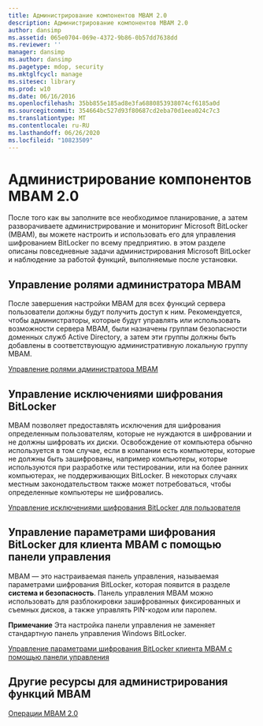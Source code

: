 ```yaml
---
title: Администрирование компонентов MBAM 2.0
description: Администрирование компонентов MBAM 2.0
author: dansimp
ms.assetid: 065e0704-069e-4372-9b86-0b57dd7638dd
ms.reviewer: ''
manager: dansimp
ms.author: dansimp
ms.pagetype: mdop, security
ms.mktglfcycl: manage
ms.sitesec: library
ms.prod: w10
ms.date: 06/16/2016
ms.openlocfilehash: 35bb855e185ad8e3fa6880853938074cf6185a0d
ms.sourcegitcommit: 354664bc527d93f80687cd2eba70d1eea024c7c3
ms.translationtype: MT
ms.contentlocale: ru-RU
ms.lasthandoff: 06/26/2020
ms.locfileid: "10823509"
---
```

# Администрирование компонентов MBAM 2.0


После того как вы заполните все необходимое планирование, а затем разворачиваете администрирование и мониторинг Microsoft BitLocker (MBAM), вы можете настроить и использовать его для управления шифрованием BitLocker по всему предприятию. в этом разделе описаны повседневные задачи администрирования Microsoft BitLocker и наблюдение за работой функций, выполняемые после установки.

## Управление ролями администратора MBAM


После завершения настройки MBAM для всех функций сервера пользователи должны будут получить доступ к ним. Рекомендуется, чтобы администраторы, которые будут управлять или использовать возможности сервера MBAM, были назначены группам безопасности доменных служб Active Directory, а затем эти группы должны быть добавлены в соответствующую административную локальную группу MBAM.

[Управление ролями администратора MBAM](how-to-manage-mbam-administrator-roles-mbam-2.md)

## Управление исключениями шифрования BitLocker


MBAM позволяет предоставлять исключения для шифрования определенным пользователям, которые не нуждаются в шифровании и не должны шифровать их диски. Освобождение от компьютера обычно используется в том случае, если в компании есть компьютеры, которые не должны быть зашифрованы, например компьютеры, которые используются при разработке или тестировании, или на более ранних компьютерах, не поддерживающих BitLocker. В некоторых случаях местным законодательством также может потребоваться, чтобы определенные компьютеры не шифровались.

[Управление исключениями шифрования BitLocker для пользователя](how-to-manage-user-bitlocker-encryption-exemptions-mbam-2.md)

## Управление параметрами шифрования BitLocker для клиента MBAM с помощью панели управления


MBAM — это настраиваемая панель управления, называемая параметрами шифрования BitLocker, которая появится в разделе **система и безопасность**. Панель управления MBAM можно использовать для разблокировки зашифрованных фиксированных и съемных дисков, а также управлять PIN-кодом или паролем.

**Примечание**  Эта настройка панели управления не заменяет стандартную панель управления Windows BitLocker.

 

[Управление параметрами шифрования BitLocker клиента MBAM с помощью панели управления](how-to-manage-mbam-client-bitlocker-encryption-options-by-using-the-control-panel-mbam-2.md)

## Другие ресурсы для администрирования функций MBAM


[Операции MBAM 2.0](operations-for-mbam-20-mbam-2.md)

 

 





